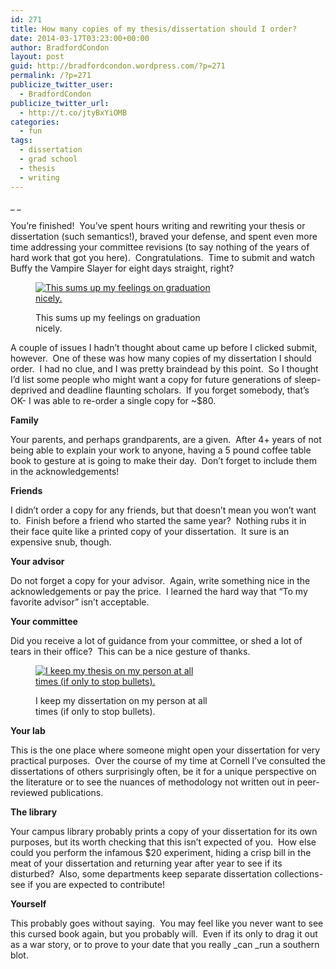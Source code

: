 ```yaml
---
id: 271
title: How many copies of my thesis/dissertation should I order?
date: 2014-03-17T03:23:00+00:00
author: BradfordCondon
layout: post
guid: http://bradfordcondon.wordpress.com/?p=271
permalink: /?p=271
publicize_twitter_user:
  - BradfordCondon
publicize_twitter_url:
  - http://t.co/jtyBxYiOMB
categories:
  - fun
tags:
  - dissertation
  - grad school
  - thesis
  - writing
---
```

_ _

You&#8217;re finished!  You&#8217;ve spent hours writing and rewriting your thesis or dissertation (such semantics!), braved your defense, and spent even more time addressing your committee revisions (to say nothing of the years of hard work that got you here).  Congratulations.  Time to submit and watch Buffy the Vampire Slayer for eight days straight, right?<figure id="attachment_272" style="width: 300px" class="wp-caption alignnone">

[<img class="size-medium wp-image-272" alt="This sums up my feelings on graduation nicely." src="https://i0.wp.com/www.bradfordcondon.com/wp-content/uploads/2014/01/screen-shot-2014-01-17-at-1-52-17-pm-300x157.png?fit=300%2C156" srcset="https://i0.wp.com/www.bradfordcondon.com/wp-content/uploads/2014/01/screen-shot-2014-01-17-at-1-52-17-pm.png?w=708 708w, https://i0.wp.com/www.bradfordcondon.com/wp-content/uploads/2014/01/screen-shot-2014-01-17-at-1-52-17-pm.png?resize=300%2C157 300w" sizes="(max-width: 300px) 100vw, 300px" data-recalc-dims="1" />](https://i0.wp.com/www.bradfordcondon.com/wp-content/uploads/2014/01/screen-shot-2014-01-17-at-1-52-17-pm.png)<figcaption class="wp-caption-text">This sums up my feelings on graduation nicely.</figcaption></figure> 

A couple of issues I hadn&#8217;t thought about came up before I clicked submit, however.  One of these was how many copies of my dissertation I should order.  I had no clue, and I was pretty braindead by this point.  So I thought I&#8217;d list some people who might want a copy for future generations of sleep-deprived and deadline flaunting scholars.  If you forget somebody, that&#8217;s OK- I was able to re-order a single copy for ~$80.

**Family**

Your parents, and perhaps grandparents, are a given.  After 4+ years of not being able to explain your work to anyone, having a 5 pound coffee table book to gesture at is going to make their day.  Don&#8217;t forget to include them in the acknowledgements!

**Friends**

I didn&#8217;t order a copy for any friends, but that doesn&#8217;t mean you won&#8217;t want to.  Finish before a friend who started the same year?  Nothing rubs it in their face quite like a printed copy of your dissertation.  It sure is an expensive snub, though.

**Your advisor**

Do not forget a copy for your advisor.  Again, write something nice in the acknowledgements or pay the price.  I learned the hard way that &#8220;To my favorite advisor&#8221; isn&#8217;t acceptable.

**Your committee**

Did you receive a lot of guidance from your committee, or shed a lot of tears in their office?  This can be a nice gesture of thanks.<figure id="attachment_274" style="width: 292px" class="wp-caption alignnone">

[<img class="size-medium wp-image-274" alt="I keep my thesis on my person at all times (if only to stop bullets)." src="https://i1.wp.com/www.bradfordcondon.com/wp-content/uploads/2014/01/screen-shot-2014-01-17-at-1-46-02-pm-292x300.png?fit=292%2C300" srcset="https://i2.wp.com/www.bradfordcondon.com/wp-content/uploads/2014/01/screen-shot-2014-01-17-at-1-46-02-pm.png?w=1118 1118w, https://i2.wp.com/www.bradfordcondon.com/wp-content/uploads/2014/01/screen-shot-2014-01-17-at-1-46-02-pm.png?resize=292%2C300 292w, https://i2.wp.com/www.bradfordcondon.com/wp-content/uploads/2014/01/screen-shot-2014-01-17-at-1-46-02-pm.png?resize=997%2C1024 997w" sizes="(max-width: 292px) 100vw, 292px" data-recalc-dims="1" />](https://i2.wp.com/www.bradfordcondon.com/wp-content/uploads/2014/01/screen-shot-2014-01-17-at-1-46-02-pm.png)<figcaption class="wp-caption-text">I keep my dissertation on my person at all times (if only to stop bullets).</figcaption></figure> 

**Your lab**

This is the one place where someone might open your dissertation for very practical purposes.  Over the course of my time at Cornell I&#8217;ve consulted the dissertations of others surprisingly often, be it for a unique perspective on the literature or to see the nuances of methodology not written out in peer-reviewed publications.

**The library**

Your campus library probably prints a copy of your dissertation for its own purposes, but its worth checking that this isn&#8217;t expected of you.  How else could you perform the infamous $20 experiment, hiding a crisp bill in the meat of your dissertation and returning year after year to see if its disturbed?  Also, some departments keep separate dissertation collections- see if you are expected to contribute!

**Yourself**

This probably goes without saying.  You may feel like you never want to see this cursed book again, but you probably will.  Even if its only to drag it out as a war story, or to prove to your date that you really _can _run a southern blot.